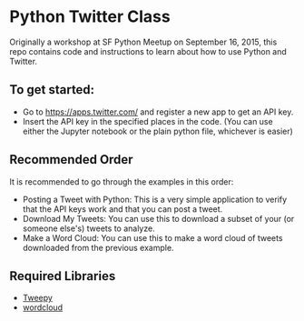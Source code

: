 # Python Twitter Class
Originally a workshop at SF Python Meetup on September 16, 2015, this repo contains code and instructions to learn about how to use Python and Twitter.

## To get started: 

- Go to https://apps.twitter.com/ and register a new app to get an API key. 
- Insert the API key in the specified places in the code. (You can use either the Jupyter notebook or the plain python file, whichever is easier)

## Recommended Order

It is recommended to go through the examples in this order:

- Posting a Tweet with Python: This is a very simple application to verify that the API keys work and that you can post a tweet.
- Download My Tweets: You can use this to download a subset of your (or someone else's) tweets to analyze.
- Make a Word Cloud: You can use this to make a word cloud of tweets downloaded from the previous example. 

## Required Libraries

- [Tweepy](https://github.com/tweepy/tweepy)
- [wordcloud](https://github.com/amueller/word_cloud)
